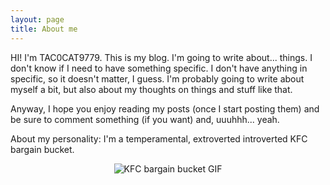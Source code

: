 ```yaml
---
layout: page
title: About me
---
```


HI! I'm TAC0CAT9779. This is my blog. I'm going to write about... things. I don't know if I need to have something specific. I don't have anything in specific, so it doesn't matter, I guess. I'm probably going to write about myself a bit, but also about my thoughts on things and stuff like that.  

Anyway, I hope you enjoy reading my posts (once I start posting them) and be sure to comment something (if you want) and, uuuhhh... yeah.  

About my personality: I'm a temperamental, extroverted introverted KFC bargain bucket.
<div style="text-align: center;">
    <img src="https://c.tenor.com/oIk_FxVr-i0AAAAC/hot-n-crispy-hot-and-crispy.gif" alt="KFC bargain bucket GIF" title="hi. =|" />
</div>